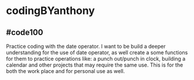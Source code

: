 # codingBYanthony
## **#code100**

<p>
    Practice coding with the date operator. I want to be build a deeper understanding for the use of date operator, as well create a some functions for them to practice operations like: a punch out/punch in clock, building a calendar and other projects that may require the same use. This is for the both the work place and for personal use as well.
</p>